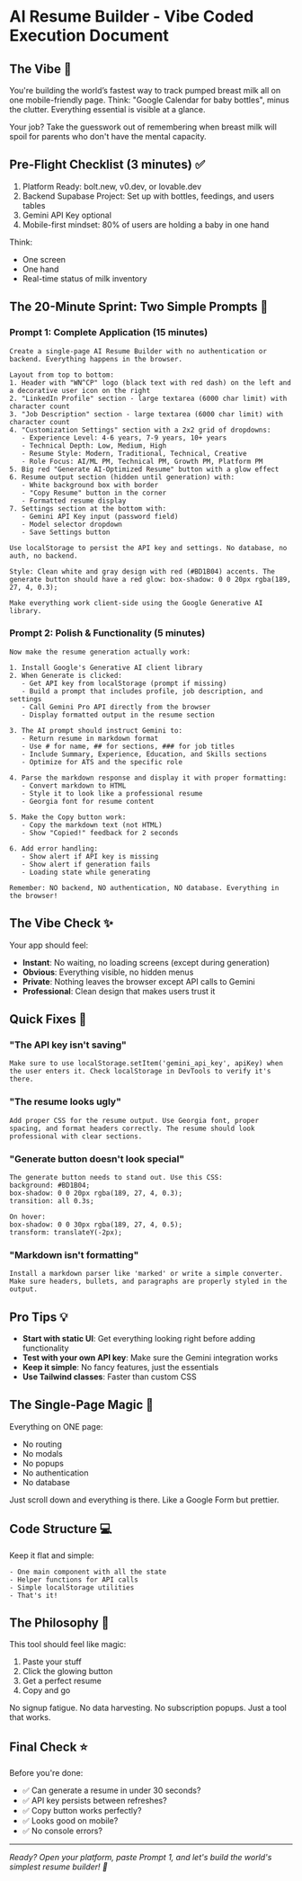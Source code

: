 # AI Resume Builder - Vibe Coded Execution Document

## The Vibe 🚀

You're building the world’s fastest way to track pumped breast milk all on one mobile-friendly page. Think: "Google Calendar for baby bottles", minus the clutter. Everything essential is visible at a glance.

Your job?
Take the guesswork out of remembering when breast milk will spoil for parents who don't have the mental capacity. 

## Pre-Flight Checklist (3 minutes) ✅

1. Platform Ready: bolt.new, v0.dev, or lovable.dev
2. Backend Supabase Project: Set up with bottles, feedings, and users tables
3. Gemini API Key optional
4. Mobile-first mindset: 80% of users are holding a baby in one hand

Think:
- One screen
- One hand
- Real-time status of milk inventory

## The 20-Minute Sprint: Two Simple Prompts 🎯

### Prompt 1: Complete Application (15 minutes)

```
Create a single-page AI Resume Builder with no authentication or backend. Everything happens in the browser.

Layout from top to bottom:
1. Header with "WN^CP" logo (black text with red dash) on the left and a decorative user icon on the right
2. "LinkedIn Profile" section - large textarea (6000 char limit) with character count
3. "Job Description" section - large textarea (6000 char limit) with character count  
4. "Customization Settings" section with a 2x2 grid of dropdowns:
   - Experience Level: 4-6 years, 7-9 years, 10+ years
   - Technical Depth: Low, Medium, High
   - Resume Style: Modern, Traditional, Technical, Creative
   - Role Focus: AI/ML PM, Technical PM, Growth PM, Platform PM
5. Big red "Generate AI-Optimized Resume" button with a glow effect
6. Resume output section (hidden until generation) with:
   - White background box with border
   - "Copy Resume" button in the corner
   - Formatted resume display
7. Settings section at the bottom with:
   - Gemini API Key input (password field)
   - Model selector dropdown
   - Save Settings button

Use localStorage to persist the API key and settings. No database, no auth, no backend.

Style: Clean white and gray design with red (#BD1B04) accents. The generate button should have a red glow: box-shadow: 0 0 20px rgba(189, 27, 4, 0.3);

Make everything work client-side using the Google Generative AI library.
```

### Prompt 2: Polish & Functionality (5 minutes)

```
Now make the resume generation actually work:

1. Install Google's Generative AI client library
2. When Generate is clicked:
   - Get API key from localStorage (prompt if missing)
   - Build a prompt that includes profile, job description, and settings
   - Call Gemini Pro API directly from the browser
   - Display formatted output in the resume section

3. The AI prompt should instruct Gemini to:
   - Return resume in markdown format
   - Use # for name, ## for sections, ### for job titles
   - Include Summary, Experience, Education, and Skills sections
   - Optimize for ATS and the specific role

4. Parse the markdown response and display it with proper formatting:
   - Convert markdown to HTML
   - Style it to look like a professional resume
   - Georgia font for resume content

5. Make the Copy button work:
   - Copy the markdown text (not HTML)
   - Show "Copied!" feedback for 2 seconds

6. Add error handling:
   - Show alert if API key is missing
   - Show alert if generation fails
   - Loading state while generating

Remember: NO backend, NO authentication, NO database. Everything in the browser!
```

## The Vibe Check ✨

Your app should feel:
- **Instant**: No waiting, no loading screens (except during generation)
- **Obvious**: Everything visible, no hidden menus
- **Private**: Nothing leaves the browser except API calls to Gemini
- **Professional**: Clean design that makes users trust it

## Quick Fixes 🔧

### "The API key isn't saving"
```
Make sure to use localStorage.setItem('gemini_api_key', apiKey) when the user enters it. Check localStorage in DevTools to verify it's there.
```

### "The resume looks ugly"
```
Add proper CSS for the resume output. Use Georgia font, proper spacing, and format headers correctly. The resume should look professional with clear sections.
```

### "Generate button doesn't look special"
```
The generate button needs to stand out. Use this CSS:
background: #BD1B04;
box-shadow: 0 0 20px rgba(189, 27, 4, 0.3);
transition: all 0.3s;

On hover:
box-shadow: 0 0 30px rgba(189, 27, 4, 0.5);
transform: translateY(-2px);
```

### "Markdown isn't formatting"
```
Install a markdown parser like 'marked' or write a simple converter. Make sure headers, bullets, and paragraphs are properly styled in the output.
```

## Pro Tips 💡

- **Start with static UI**: Get everything looking right before adding functionality
- **Test with your own API key**: Make sure the Gemini integration works
- **Keep it simple**: No fancy features, just the essentials
- **Use Tailwind classes**: Faster than custom CSS

## The Single-Page Magic 🎨

Everything on ONE page:
- No routing
- No modals
- No popups
- No authentication
- No database

Just scroll down and everything is there. Like a Google Form but prettier.

## Code Structure 💻

Keep it flat and simple:
```
- One main component with all the state
- Helper functions for API calls
- Simple localStorage utilities
- That's it!
```

## The Philosophy 🌟

This tool should feel like magic:
1. Paste your stuff
2. Click the glowing button
3. Get a perfect resume
4. Copy and go

No signup fatigue. No data harvesting. No subscription popups. Just a tool that works.

## Final Check ⭐

Before you're done:
- ✅ Can generate a resume in under 30 seconds?
- ✅ API key persists between refreshes?
- ✅ Copy button works perfectly?
- ✅ Looks good on mobile?
- ✅ No console errors?

---

*Ready? Open your platform, paste Prompt 1, and let's build the world's simplest resume builder! 🚀*

